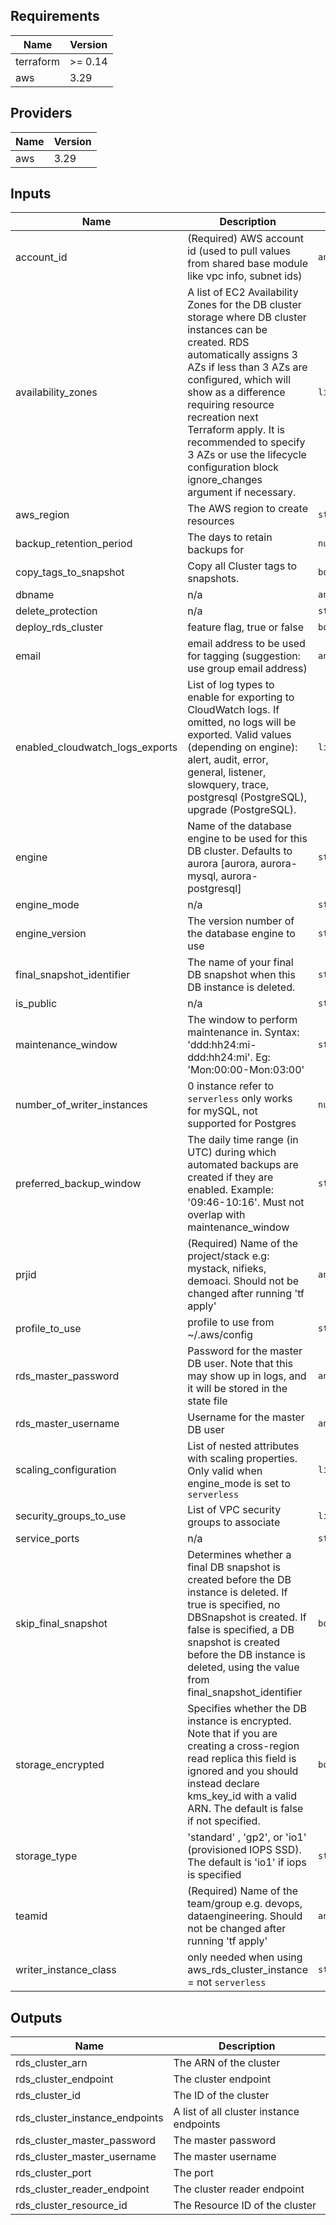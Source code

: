 ## Requirements

| Name | Version |
|------|---------|
| terraform | >= 0.14 |
| aws | 3.29 |

## Providers

| Name | Version |
|------|---------|
| aws | 3.29 |

## Inputs

| Name | Description | Type | Default | Required |
|------|-------------|------|---------|:--------:|
| account\_id | (Required) AWS account id (used to pull values from shared base module like vpc info, subnet ids) | `any` | n/a | yes |
| availability\_zones | A list of EC2 Availability Zones for the DB cluster storage where DB cluster instances can be created. RDS automatically assigns 3 AZs if less than 3 AZs are configured, which will show as a difference requiring resource recreation next Terraform apply. It is recommended to specify 3 AZs or use the lifecycle configuration block ignore\_changes argument if necessary. | `list(any)` | <pre>[<br>  "us-west-2a",<br>  "us-west-2b",<br>  "us-west-2c"<br>]</pre> | no |
| aws\_region | The AWS region to create resources | `string` | `"us-west-2"` | no |
| backup\_retention\_period | The days to retain backups for | `number` | `1` | no |
| copy\_tags\_to\_snapshot | Copy all Cluster tags to snapshots. | `bool` | `false` | no |
| dbname | n/a | `any` | n/a | yes |
| delete\_protection | n/a | `string` | `"false"` | no |
| deploy\_rds\_cluster | feature flag, true or false | `bool` | `true` | no |
| email | email address to be used for tagging (suggestion: use group email address) | `any` | n/a | yes |
| enabled\_cloudwatch\_logs\_exports | List of log types to enable for exporting to CloudWatch logs. If omitted, no logs will be exported. Valid values (depending on engine): alert, audit, error, general, listener, slowquery, trace, postgresql (PostgreSQL), upgrade (PostgreSQL). | `list(string)` | `[]` | no |
| engine | Name of the database engine to be used for this DB cluster. Defaults to aurora [aurora, aurora-mysql, aurora-postgresql] | `string` | `"aurora"` | no |
| engine\_mode | n/a | `string` | `"provisioned"` | no |
| engine\_version | The version number of the database engine to use | `string` | `""` | no |
| final\_snapshot\_identifier | The name of your final DB snapshot when this DB instance is deleted. | `string` | `null` | no |
| is\_public | n/a | `string` | `"false"` | no |
| maintenance\_window | The window to perform maintenance in. Syntax: 'ddd:hh24:mi-ddd:hh24:mi'. Eg: 'Mon:00:00-Mon:03:00' | `string` | `"Mon:00:00-Mon:03:00"` | no |
| number\_of\_writer\_instances | 0 instance refer to `serverless` only works for mySQL, not supported for Postgres | `number` | `1` | no |
| preferred\_backup\_window | The daily time range (in UTC) during which automated backups are created if they are enabled. Example: '09:46-10:16'. Must not overlap with maintenance\_window | `string` | `"09:46-10:16"` | no |
| prjid | (Required) Name of the project/stack e.g: mystack, nifieks, demoaci. Should not be changed after running 'tf apply' | `any` | n/a | yes |
| profile\_to\_use | profile to use from ~/.aws/config | `string` | `"default"` | no |
| rds\_master\_password | Password for the master DB user. Note that this may show up in logs, and it will be stored in the state file | `any` | n/a | yes |
| rds\_master\_username | Username for the master DB user | `any` | n/a | yes |
| scaling\_configuration | List of nested attributes with scaling properties. Only valid when engine\_mode is set to `serverless` | `list(any)` | `[]` | no |
| security\_groups\_to\_use | List of VPC security groups to associate | `list` | `[]` | no |
| service\_ports | n/a | `string` | `"5432"` | no |
| skip\_final\_snapshot | Determines whether a final DB snapshot is created before the DB instance is deleted. If true is specified, no DBSnapshot is created. If false is specified, a DB snapshot is created before the DB instance is deleted, using the value from final\_snapshot\_identifier | `bool` | `true` | no |
| storage\_encrypted | Specifies whether the DB instance is encrypted. Note that if you are creating a cross-region read replica this field is ignored and you should instead declare kms\_key\_id with a valid ARN. The default is false if not specified. | `bool` | `true` | no |
| storage\_type | 'standard' , 'gp2',  or 'io1' (provisioned IOPS SSD). The default is 'io1' if iops is specified | `string` | `"standard"` | no |
| teamid | (Required) Name of the team/group e.g. devops, dataengineering. Should not be changed after running 'tf apply' | `any` | n/a | yes |
| writer\_instance\_class | only needed when using aws\_rds\_cluster\_instance = not `serverless` | `string` | `"db.t3.medium"` | no |

## Outputs

| Name | Description |
|------|-------------|
| rds\_cluster\_arn | The ARN of the cluster |
| rds\_cluster\_endpoint | The cluster endpoint |
| rds\_cluster\_id | The ID of the cluster |
| rds\_cluster\_instance\_endpoints | A list of all cluster instance endpoints |
| rds\_cluster\_master\_password | The master password |
| rds\_cluster\_master\_username | The master username |
| rds\_cluster\_port | The port |
| rds\_cluster\_reader\_endpoint | The cluster reader endpoint |
| rds\_cluster\_resource\_id | The Resource ID of the cluster |
